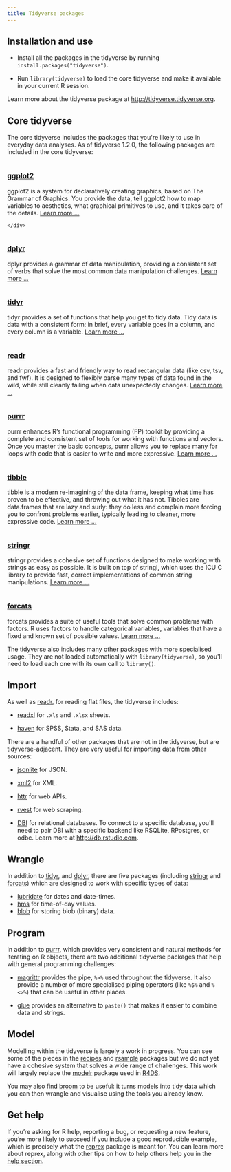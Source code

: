 ```yaml
---
title: Tidyverse packages
---
```


## Installation and use

* Install all the packages in the tidyverse by running `install.packages("tidyverse")`.

* Run `library(tidyverse)` to load the core tidyverse and make it available
  in your current R session.

Learn more about the tidyverse package at <http://tidyverse.tidyverse.org>.

<div class="package-section">

<div class="package-section-info">
  <h2 id="core-tidyverse">Core tidyverse</h2>
  <p>The core tidyverse includes the packages that you're likely to use in everyday data analyses. As of tidyverse 1.2.0, the following packages are included in the core tidyverse:</p>
</div>

<div class="packages">
  <div class="package">
    <img class="package-image" src="/images/hex-ggplot2.png" alt=""></img>
    <div class="package-info">
      <h3><a href="http://ggplot2.tidyverse.org/">ggplot2</a></h3>
      <p>ggplot2 is a system for declaratively creating graphics, based on The Grammar of Graphics. You provide the data, tell ggplot2 how to map variables to aesthetics, what graphical primitives to use, and it takes care of the details. <a href="http://ggplot2.tidyverse.org/" aria-hidden="true">Learn more ...</a></p>

    </div>
  </div>
  <div class="package">
    <img class="package-image" src="/images/hex-dplyr.png" alt=""></img>
    <div class="package-info">
      <h3><a href="http://dplyr.tidyverse.org/">dplyr</a></h3>
      <p>dplyr provides a grammar of data manipulation, providing a consistent set of verbs that solve the most common data manipulation challenges. <a href="http://dplyr.tidyverse.org/" aria-hidden="true">Learn more ...</a></p>
    </div>
  </div>
  <div class="package">
    <img class="package-image" src="/images/hex-tidyr.png" alt=""></img>
    <div class="package-info">
      <h3><a href="http://tidyr.tidyverse.org/">tidyr</a></h3>
      <p>tidyr provides a set of functions that help you get to tidy data. Tidy data is data with a consistent form: in brief, every variable goes in a column, and every column is a variable. <a href="http://tidyr.tidyverse.org/" aria-hidden="true">Learn more ...</a></p>
    </div>
  </div>
  <div class="package">
    <img class="package-image" src="/images/hex-readr.png" alt=""></img>
    <div class="package-info">
      <h3><a href="http://readr.tidyverse.org/">readr</a></h3>
      <p>readr provides a fast and friendly way to read rectangular data (like csv, tsv, and fwf). It is designed to flexibly parse many types of data found in the wild, while still cleanly failing when data unexpectedly changes. <a href="http://readr.tidyverse.org/" aria-hidden="true">Learn more ...</a></p>
    </div>
  </div>
  <div class="package">
    <img class="package-image" src="/images/hex-purrr.png" alt=""></img>
    <div class="package-info">
      <h3><a href="http://purrr.tidyverse.org/">purrr</a></h3>
      <p>purrr enhances R’s functional programming (FP) toolkit by providing a complete and consistent set of tools for working with functions and vectors. Once you master the basic concepts, purrr allows you to replace many for loops with code that is easier to write and more expressive.
      <a href="http://purrr.tidyverse.org/" aria-hidden="true">Learn more ...</a></p>
    </div>
  </div>
  <div class="package">
    <img class="package-image" src="/images/hex-tibble.png" alt=""></img>
    <div class="package-info">
      <h3><a href="http://tibble.tidyverse.org/">tibble</a></h3>
      <p>tibble is a modern re-imagining of the data frame, keeping what time has proven to be effective, and throwing out what it has not. Tibbles are data.frames that are lazy and surly: they do less and complain more forcing you to confront problems earlier, typically leading to cleaner, more expressive code.
      <a href="http://tibble.tidyverse.org/" aria-hidden="true">Learn more ...</a></p>
    </div>
  </div>
  <div class="package">
    <img class="package-image" src="/images/hex-stringr.png" alt=""></img>
    <div class="package-info">
      <h3><a href="http://stringr.tidyverse.org/">stringr</a></h3>
      <p>stringr provides a cohesive set of functions designed to make working with strings as easy as possible. It is built on top of stringi, which uses the ICU C library to provide fast, correct implementations of common string manipulations.
      <a href="http://stringr.tidyverse.org/" aria-hidden="true">Learn more ...</a></p>
    </div>
  </div>
  <div class="package">
    <img class="package-image" src="/images/hex-forcats.png" alt=""></img>
    <div class="package-info">
      <h3><a href="http://forcats.tidyverse.org/">forcats</a></h3>
      <p>forcats provides a suite of useful tools that solve common problems with factors. R uses factors to handle categorical variables, variables that have a fixed and known set of possible values.
      <a href="http://forcats.tidyverse.org/" aria-hidden="true">Learn more ...</a></p>
    </div>
  </div>
</div>
</div>

The tidyverse also includes many other packages with more specialised usage. They are not loaded automatically with `library(tidyverse)`, so you'll need to load each one with its own call to `library()`.

## Import

As well as [readr](http://readr.tidyverse.org), for reading flat files, the tidyverse includes:

* [readxl](http://readxl.tidyverse.org) for `.xls` and `.xlsx` sheets.

* [haven](http://haven.tidyverse.org) for SPSS, Stata, and SAS data.

There are a handful of other packages that are not in the tidyverse, but are tidyverse-adjacent. They are very useful for importing data from other sources:

* [jsonlite](https://github.com/jeroen/jsonlite#jsonlite) for JSON.

* [xml2](https://github.com/r-lib/xml2) for XML.

* [httr](https://github.com/r-lib/httr) for web APIs.

* [rvest](https://github.com/hadley/rvest) for web scraping.

* [DBI](https://github.com/rstats-db/DBI) for relational databases.
  To connect to a specific database, you'll need to pair DBI with a specific
  backend like RSQLite, RPostgres, or odbc. Learn more at
  <http://db.rstudio.com>.

## Wrangle

In addition to [tidyr](http://tidyr.tidyverse.org), and [dplyr](http://dplyr.tidyverse.org), there are five packages (including [stringr](http://stringr.tidyverse.org) and [forcats](http://forcats.tidyverse.org)) which are designed to work with specific types of data:

* [lubridate](http://lubridate.tidyverse.org) for dates and date-times.
* [hms](https://github.com/tidyverse/hms) for time-of-day values.
* [blob](https://github.com/tidyverse/blob) for storing blob (binary) data.

## Program

In addition to [purrr](http://purrr.tidyverse.org), which provides very consistent and natural methods for iterating on R objects, there are two additional tidyverse packages that help with general programming challenges:

* [magrittr](http://magrittr.tidyverse.org) provides the pipe, `%>%` used
  throughout the tidyverse. It also provide a number of more specialised
  piping operators (like `%$%` and `%<>%`) that can be useful in other places.

* [glue](https://github.com/tidyverse/glue) provides an alternative to
  `paste()` that makes it easier to combine data and strings.

## Model

Modelling within the tidyverse is largely a work in progress. You can see some of the pieces in the [recipes](http://github.com/topepo/recipes) and [rsample](http://github.com/topepo/rsample) packages but we do not yet have a cohesive system that solves a wide range of challenges. This work will largely replace the [modelr](https://github.com/tidyverse/modelr) package used in [R4DS](http://r4ds.had.co.nz/).

You may also find [broom](https://github.com/tidyverse/broom) to be useful: it turns models into tidy data which you can then wrangle and visualise using the tools you already know.

## Get help

If you’re asking for R help, reporting a bug, or requesting a new feature, you’re more likely to succeed if you include a good reproducible example, which is precisely what the [reprex](http://reprex.tidyverse.org/) package is meant for. You can learn more about reprex, along with other tips on how to help others help you in the [help section](https://www.tidyverse.org/help/).
